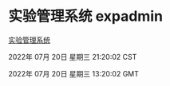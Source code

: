 # 实验管理系统 expadmin
[实验管理系统](http://219.139.196.104:56808/expadmin-782313d2-e1b1-4ea7-932e-3a55e6a1a4d0/)

2022年 07月 20日 星期三 21:20:02 CST

2022年 07月 20日 星期三 13:20:02 GMT
